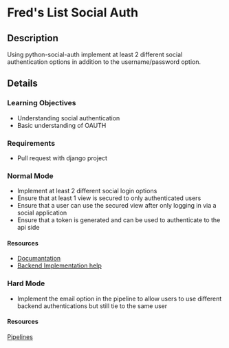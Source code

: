 # Fred's List Social Auth

## Description
Using python-social-auth implement at least 2 different social authentication options in addition to the username/password option. 

## Details

### Learning Objectives
* Understanding social authentication
* Basic understanding of OAUTH

### Requirements
* Pull request with django project

### Normal Mode
* Implement at least 2 different social login options
* Ensure that at least 1 view is secured to only authenticated users
* Ensure that a user can use the secured view after only logging in via a social application
* Ensure that a token is generated and can be used to authenticate to the api side

#### Resources
* [Documantation](http://python-social-auth.readthedocs.org/en/latest/)
* [Backend Implementation help](https://github.com/omab/python-social-auth/tree/master/docs/backends)

### Hard Mode
* Implement the email option in the pipeline to allow users to use different backend authentications but still tie to the same user

#### Resources
[Pipelines](http://python-social-auth.readthedocs.org/en/latest/pipeline.html)
